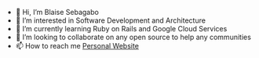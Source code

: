 - 👋 Hi, I’m Blaise Sebagabo
- 👀 I’m interested in Software Development and Architecture
- 🌱 I’m currently learning Ruby on Rails and Google Cloud Services
- 💞️ I’m looking to collaborate on any open source to help any communities
- 📫 How to reach me [Personal Website](seblaise.dev)

<!---
blaiseAI/blaiseAI is a ✨ special ✨ repository because its `README.md` (this file) appears on your GitHub profile.
You can click the Preview link to take a look at your changes.
--->
